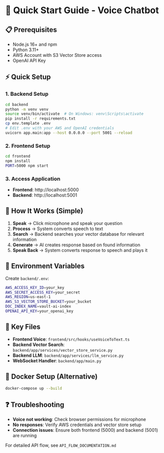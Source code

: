 # 🚀 Quick Start Guide - Voice Chatbot

## 📋 Prerequisites
- Node.js 16+ and npm
- Python 3.11+
- AWS Account with S3 Vector Store access
- OpenAI API Key

## ⚡ Quick Setup

### 1. Backend Setup
```bash
cd backend
python -m venv venv
source venv/bin/activate  # On Windows: venv\Scripts\activate
pip install -r requirements.txt
cp env.template .env
# Edit .env with your AWS and OpenAI credentials
uvicorn app.main:app --host 0.0.0.0 --port 5001 --reload
```

### 2. Frontend Setup
```bash
cd frontend
npm install
PORT=5000 npm start
```

### 3. Access Application
- **Frontend**: http://localhost:5000
- **Backend**: http://localhost:5001

## 🎯 How It Works (Simple)

1. **Speak** → Click microphone and speak your question
2. **Process** → System converts speech to text
3. **Search** → Backend searches your vector database for relevant information
4. **Generate** → AI creates response based on found information
5. **Speak Back** → System converts response to speech and plays it

## 🔧 Environment Variables

Create `backend/.env`:
```bash
AWS_ACCESS_KEY_ID=your_key
AWS_SECRET_ACCESS_KEY=your_secret
AWS_REGION=us-east-1
AWS_S3_VECTOR_STORE_BUCKET=your_bucket
DOC_INDEX_NAME=vault-ai-index
OPENAI_API_KEY=your_openai_key
```

## 📁 Key Files

- **Frontend Voice**: `frontend/src/hooks/useVoiceToText.ts`
- **Backend Vector Search**: `backend/app/services/vector_store_service.py`
- **Backend LLM**: `backend/app/services/llm_service.py`
- **WebSocket Handler**: `backend/app/main.py`

## 🐳 Docker Setup (Alternative)

```bash
docker-compose up --build
```

## ❓ Troubleshooting

- **Voice not working**: Check browser permissions for microphone
- **No responses**: Verify AWS credentials and vector store setup
- **Connection issues**: Ensure both frontend (5000) and backend (5001) are running

For detailed API flow, see `API_FLOW_DOCUMENTATION.md`
